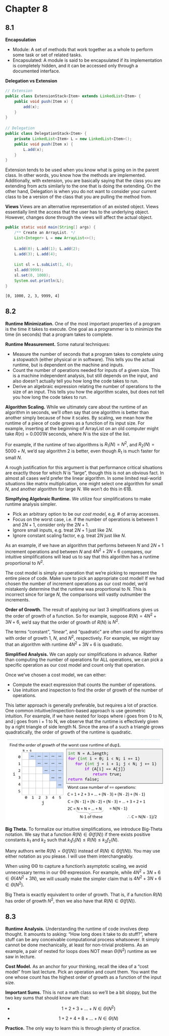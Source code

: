 # Chapter 8

## 8.1 

**Encapsulation** 
- Module: A set of methods that work together as a whole to perform some task or set of related tasks.
- Encapsulated: A module is said to be encapsulated if its implementation is completely hidden, and it can be accessed only through a documented interface.

**Delegation vs Extension**

```java
// Extension
public class ExtensionStack<Item> extends LinkedList<Item> {
    public void push(Item x) {
        add(x);
    }
}

// Delegation
public class DelegationStack<Item> {
    private LinkedList<Item> L = new LinkedList<Item>();
    public void push(Item x) {
        L.add(x);
    }
}
```

Extension tends to be used when you know what is going on in the parent class. In other words, you know how the methods are implemented. Additionally, with extension, you are basically saying that the class you are extending from acts similarly to the one that is doing the extending. On the other hand, Delegation is when you do not want to consider your current class to be a version of the class that you are pulling the method from.

**Views**
Views are an alternative representation of an existed object. Views essentially limit the access that the user has to the underlying object. However, changes done through the views will affect the actual object.

```java
public static void main(String[] args) {
    /** Create an ArrayList. */
    List<Integer> L = new ArrayList<>();

    L.add(0); L.add(1); L.add(2);
    L.add(3); L.add(4);

    List sl = L.subList(1, 4);
    sl.add(9999);
    sl.set(0, 1000);
    System.out.println(L);
}
```

```shell
[0, 1000, 2, 3, 9999, 4]
```

## 8.2

**Runtime Minimization.** One of the most important properties of a program is the time it takes to execute. One goal as a programmer is to minimize the time (in seconds) that a program takes to complete.

**Runtime Measurement.** Some natural techniques:

- Measure the number of seconds that a program takes to complete using a stopwatch (either physical or in software). This tells you the actual runtime, but is dependent on the machine and inputs.
- Count the number of operations needed for inputs of a given size. This is a machine independent analysis, but still depends on the input, and also doesn’t actually tell you how long the code takes to run.
- Derive an algebraic expression relating the number of operations to the size of an input. This tells you how the algorithm scales, but does not tell you how long the code takes to run.

**Algorithm Scaling.** While we ultimately care about the runtime of an algorithm in seconds, we’ll often say that one algorithm is better than another simply because of how it scales. By scaling, we mean how the runtime of a piece of code grows as a function of its input size. For example, inserting at the beginning of ArrayList on an old computer might take $R(n) = 0.0001N$ seconds, where $N$ is the size of the list.

For example, if the runtime of two algorithms is $R_1(N) = N^2$, and $R_2(N) = 5000 + N$, we’d say algorithm 2 is better, even though $R_1$ is much faster for small $N$.

A rough justification for this argument is that performance critical situations are exactly those for which $N$ is “large”, though this is not an obvious fact. In almost all cases we’d prefer the linear algorithm. In some limited real-world situations like matrix multiplication, one might select one algorithm for small $N$, and another algorithm for large $N$. We won’t do this in 61B.

**Simplfying Algebraic Runtime.** We utilize four simplifications to make runtime analysis simpler.

- Pick an arbitrary option to be our *cost model*, e.g. # of array accesses.
- Focus on the worst case, i.e. if the number of operations is between $1$ and $2N + 1$, consider only the $2N + 1$.
- Ignore small inputs, e.g. treat $2N + 1$ just like $2N$.
- Ignore constant scaling factor, e.g. treat $2N$ just like $N$.

As an example, if we have an algorithm that performs between $N$ and $2N + 1$ increment operations and between $N$ and $4N^2 + 2N + 6$ compares, our intuitive simplifications will lead us to say that this algorithm has a runtime proportional to $N^2$.

The cost model is simply an operation that we’re picking to represent the entire piece of code. Make sure to pick an appropriate cost model! If we had chosen the number of increment operations as our cost model, we’d mistakenly determine that the runtime was proportional to $N$. This is incorrect since for large $N$, the comparisons will vastly outnumber the increments.

**Order of Growth.** The result of applying our last 3 simplifications gives us the order of growth of a function. So for example, suppose $R(N) = 4N^2 + 3N + 6$, we’d say that the order of growth of $R(N)$ is $N^2$.

The terms “constant”, “linear”, and “quadratic” are often used for algorithms with order of growth $1$, $N$, and $N^2$, respectively. For example, we might say that an algorithm with runtime $4N^2 + 3N + 6$ is quadratic.

**Simplified Analysis.** We can apply our simplifications in advance. Rather than computing the number of operations for ALL operations, we can pick a specific operation as our cost model and count only that operation.

Once we’ve chosen a cost model, we can either:

- Compute the exact expression that counts the number of operations.
- Use intuition and inspection to find the order of growth of the number of operations.

This latter approach is generally preferable, but requires a lot of practice. One common intuitive/inspection-based approach is use geometric intuition. For example, if we have nested for loops where i goes from 0 to N, and j goes from i + 1 to N, we observe that the runtime is effectively given by a right triangle of side length N. Since the area of a such a triangle grows quadratically, the order of growth of the runtime is quadratic.

![runtime-triangle](./runtime-triangle.png)

**Big Theta.** To formalize our intuitive simplifications, we introduce Big-Theta notation. We say that a function $R(N) \in \Theta (f(N))$ if there exists positive constants $k_1$ and $k_2$ such that $k_1f_1(N) \le R(N) \le k_2f_2(N)$.

Many authors write $R(N) = \Theta(f(N))$ instead of $R(N) \in \Theta (f(N))$. You may use either notation as you please. I will use them interchangeably.

When using ΘΘ to capture a function’s asymptotic scaling, we avoid unnecessary terms in our ΘΘ expression. For example, while $4N^2 + 3N + 6 \in \Theta (4N^2 + 3N)$, we will usually make the simpler claim that is $4N^2 + 3N + 6 \in \Theta (N^2)$.

Big Theta is exactly equivalent to order of growth. That is, if a function $R(N)$ has order of growth $N^2$, then we also have that $R(N) \in \Theta (f(N))$.

## 8.3

**Runtime Analysis.** Understanding the runtime of code involves deep thought. It amounts to asking: “How long does it take to do stuff?”, where stuff can be any conceivable computational process whatsoever. It simply cannot be done mechanically, at least for non-trivial problems. As an example, a pair of nested for loops does NOT mean $\Theta (N^2)$ runtime as we saw in lecture.

**Cost Model.** As an anchor for your thinking, recall the idea of a “cost model” from last lecture. Pick an operation and count them. You want the one whose count has the highest order of growth as a function of the input size.

**Important Sums.** This is not a math class so we’ll be a bit sloppy, but the two key sums that should know are that:

- $$
  1+2+3+ \dots +N \in \Theta (N^2)
  $$

- $$
  1+2+4+8+ \dots +N \in \Theta (N)
  $$

**Practice.** The only way to learn this is through plenty of practice. 